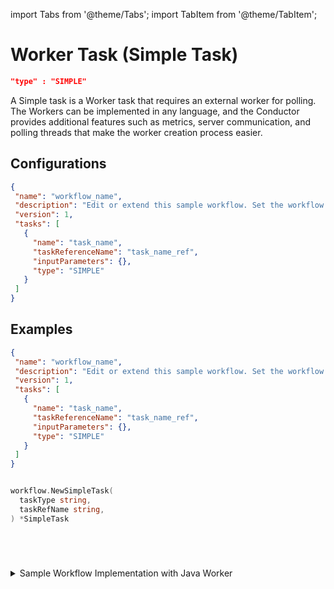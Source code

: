 import Tabs from '@theme/Tabs';
import TabItem from '@theme/TabItem';

# Worker Task (Simple Task)

```json
"type" : "SIMPLE"
```

A Simple task is a Worker task that requires an external worker for polling. The Workers can be implemented in any language, and the Conductor provides additional features such as metrics, server communication, and polling threads that make the worker creation process easier.

## Configurations​

```json
{
 "name": "workflow_name",
 "description": "Edit or extend this sample workflow. Set the workflow name to get started",
 "version": 1,
 "tasks": [
   {
     "name": "task_name",
     "taskReferenceName": "task_name_ref",
     "inputParameters": {},
     "type": "SIMPLE"
   }
 ]
}

```

## Examples

<Tabs>
<TabItem value="JSON" label="JSON">

```json
{
 "name": "workflow_name",
 "description": "Edit or extend this sample workflow. Set the workflow name to get started",
 "version": 1,
 "tasks": [
   {
     "name": "task_name",
     "taskReferenceName": "task_name_ref",
     "inputParameters": {},
     "type": "SIMPLE"
   }
 ]
}
```

</TabItem>
<TabItem value="Java" label="Java">

```java

```

</TabItem>
<TabItem value="Golang" label="Golang">

```go
workflow.NewSimpleTask(
  taskType string, 
  taskRefName string,
) *SimpleTask
```

</TabItem>
<TabItem value="Python" label="Python">

```python

```

</TabItem>
<TabItem value="CSharp" label="CSharp">

```csharp

```

</TabItem>
<TabItem value="Javascript" label="Javascript">

```javascript

```

</TabItem>
<TabItem value="Clojure" label="Clojure">

```clojure

```

</TabItem>
</Tabs>

<details><summary>Sample Workflow Implementation with Java Worker</summary>
<p>
Let’s see a sample workflow  definition:

```json
{
 "name": "workflow_name",
 "description": "Edit or extend this sample workflow. Set the workflow name to get started",
 "version": 1,
 "tasks": [
   {
     "name": "task_name",
     "taskReferenceName": "task_name_ref",
     "inputParameters": {},
     "type": "SIMPLE"
   }
 ],
 "schemaVersion": 2,
 "ownerEmail": "riza.farheen@orkes.io"
}
```

Once the workflow is set, you must set up the worker to poll the worker.
<br/>

**Setting Up a Sample Worker**

Suppose the worker is to be set up in Java; you need to clone the [Orkesworkers Java](https://github.com/orkes-io/orkesworkers) repo in the IDE of your choice.
:::note Best Practice
As a best practice, under the [workers’](https://github.com/orkes-io/orkesworkers/tree/main/src/main/java/io/orkes/samples/workers) folder, you can keep only the **SimpleWorker.java** file and trash the rest for an error-free running of the application.
:::

The code for the [SimpleWorker](https://github.com/orkes-io/orkesworkers/blob/main/src/main/java/io/orkes/samples/workers/SimpleWorker.java) looks like this:

```java
package io.orkes.samples.workers;

import com.netflix.conductor.client.worker.Worker;
import com.netflix.conductor.common.metadata.tasks.Task;
import com.netflix.conductor.common.metadata.tasks.TaskResult;
import org.springframework.stereotype.Component;

@Component
public class SimpleWorker implements Worker {

    @Override
    public String getTaskDefName() {
        return "simple_worker";
    }

    @Override
    public TaskResult execute(Task task) {
        TaskResult result = new TaskResult(task);
        result.setStatus(TaskResult.Status.COMPLETED);
        return result;
    }
}
```

In this section, you must replace “simple_worker” with the task name you created. Here, it would be “task_name”.

```java
@Override
public String getTaskDefName() {
    return "task_name";
}  
```

* Next, you need to create an application in your Conductor server and provide the authentication details. If you take the [Playground](https://play.orkes.io/) as an example, you can [create an application](https://orkes.io/content/docs/getting-started/concepts/access-control-applications#configuring-application) and [generate the access keys](https://orkes.io/content/docs/getting-started/concepts/access-control-applications#access-keys). 
* Ensure to [provide access](https://orkes.io/content/docs/getting-started/concepts/access-control-applications#workflow--task-permissions) to the task & workflows while creating the application.
* Under the **application.properties** in your worker, replace the key ID and secret with that of the copied values from the Playground.

```json
conductor.server.url=https://play.orkes.io/api/
conductor.security.client.key-id=_CHANGE_ME_
conductor.security.client.secret=_CHANGE_ME_
```

This is how you wire your tasks to the worker. The next step is to run the workflow and the Java application.

**Run Worker**

You can either use the following command or run the worker through your IDE. 

```./gradlew run```

</p>
</details>